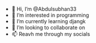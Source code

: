 - 👋 Hi, I’m @Abdulsubhan33
- 👀 I’m interested in programming
- 🌱 I’m currently learning djangk
- 💞️ I’m looking to collaborate on 
- 📫 Reavh me through my socials

<!---
Abdulsubhan33/Abdulsubhan33 is a ✨ special ✨ repository because its `README.md` (this file) appears on your GitHub profile.
You can click the Preview link to take a look at your changes.
--->
